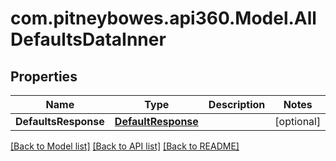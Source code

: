 # com.pitneybowes.api360.Model.AllDefaultsDataInner

## Properties

Name | Type | Description | Notes
------------ | ------------- | ------------- | -------------
**DefaultsResponse** | [**DefaultResponse**](DefaultResponse.md) |  | [optional] 

[[Back to Model list]](../../README.md#documentation-for-models) [[Back to API list]](../../README.md#documentation-for-api-endpoints) [[Back to README]](../../README.md)


